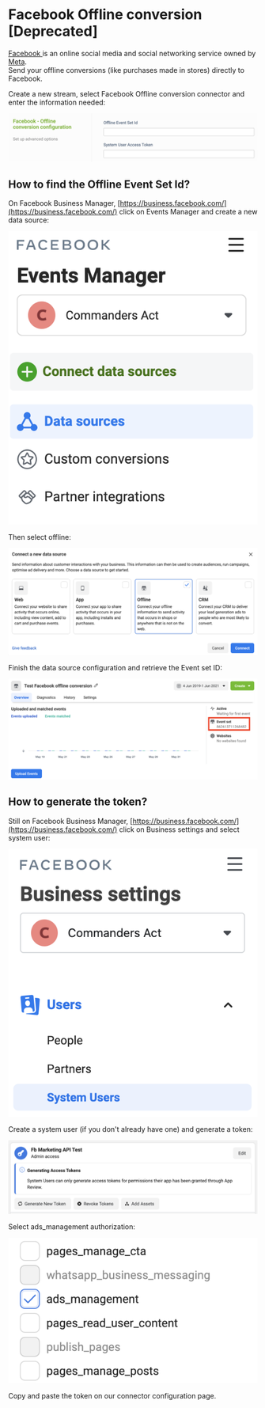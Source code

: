 # Facebook Offline conversion \[Deprecated]

[Facebook ](https://www.facebook.com/)is an online social media and social networking service owned by [Meta](https://www.meta.com).\
Send your offline conversions (like purchases made in stores) directly to Facebook.

Create a new stream, select Facebook Offline conversion connector and enter the information needed:

![](<../../../../.gitbook/assets/image (9) (1) (1) (1).png>)

## How to find the Offline Event Set Id?

On Facebook Business Manager, [https://business.facebook.com/](https://business.facebook.com/) click on Events Manager and create a new data source:

![](<../../../../.gitbook/assets/image (6) (1) (1) (1).png>)

Then select offline:

![](<../../../../.gitbook/assets/image (7) (1) (1) (1) (1).png>)

Finish the data source configuration and retrieve the Event set ID:

![](<../../../../.gitbook/assets/image (5) (1) (1) (1).png>)

## How to generate the token?

Still on Facebook Business Manager, [https://business.facebook.com/](https://business.facebook.com/) click on Business settings and select system user:

![](<../../../../.gitbook/assets/image (2) (1) (1) (1) (1) (1) (1) (1).png>)

Create a system user (if you don't already have one) and generate a token:

![](<../../../../.gitbook/assets/image (3) (1) (1) (2) (1) (1).png>)

Select ads\_management authorization:

![](<../../../../.gitbook/assets/image (4) (1) (1) (2) (1) (1).png>)

Copy and paste the token on our connector configuration page.
